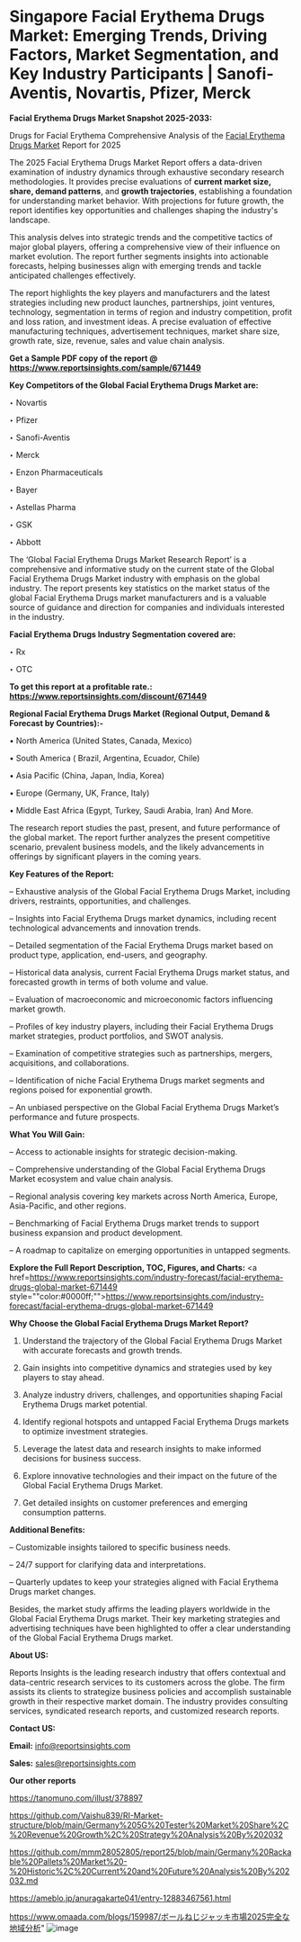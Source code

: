 # Singapore Facial Erythema Drugs Market: Emerging Trends, Driving Factors, Market Segmentation, and Key Industry Participants | Sanofi-Aventis, Novartis, Pfizer, Merck

<strong>Facial Erythema Drugs Market Snapshot 2025-2033:</strong>

Drugs for Facial Erythema Comprehensive Analysis of the <a href=https://www.reportsinsights.com/sample/671449>Facial Erythema Drugs Market</a> Report for 2025

The 2025 Facial Erythema Drugs Market Report offers a data-driven examination of industry dynamics through exhaustive secondary research methodologies. It provides precise evaluations of <strong>current market size, share, demand patterns</strong>, and <strong>growth trajectories</strong>, establishing a foundation for understanding market behavior. With projections for future growth, the report identifies key opportunities and challenges shaping the industry's landscape.

This analysis delves into strategic trends and the competitive tactics of major global players, offering a comprehensive view of their influence on market evolution. The report further segments insights into actionable forecasts, helping businesses align with emerging trends and tackle anticipated challenges effectively.

The report highlights the key players and manufacturers and the latest strategies including new product launches, partnerships, joint ventures, technology, segmentation in terms of region and industry competition, profit and loss ration, and investment ideas. A precise evaluation of effective manufacturing techniques, advertisement techniques, market share size, growth rate, size, revenue, sales and value chain analysis.

<strong>Get a Sample PDF copy of the report @ <a href=https://www.reportsinsights.com/sample/671449 style=color:#0000ff;>https://www.reportsinsights.com/sample/671449</a></strong>

<strong>Key Competitors of the Global Facial Erythema Drugs Market are:</strong>

‣ Novartis

‣ Pfizer

‣ Sanofi-Aventis

‣ Merck

‣ Enzon Pharmaceuticals

‣ Bayer

‣ Astellas Pharma

‣ GSK

‣ Abbott

The ‘Global Facial Erythema Drugs Market Research Report’ is a comprehensive and informative study on the current state of the Global Facial Erythema Drugs Market industry with emphasis on the global industry. The report presents key statistics on the market status of the global Facial Erythema Drugs market manufacturers and is a valuable source of guidance and direction for companies and individuals interested in the industry.

<strong>Facial Erythema Drugs Industry Segmentation covered are:</strong>

‣ Rx

‣ OTC

<strong>To get this report at a profitable rate.: <a href=https://www.reportsinsights.com/discount/671449 style=color:#0000ff;>https://www.reportsinsights.com/discount/671449</a></strong>

<strong>Regional Facial Erythema Drugs Market (Regional Output, Demand &amp; Forecast by Countries):-</strong>

• North America (United States, Canada, Mexico)

• South America ( Brazil, Argentina, Ecuador, Chile)

• Asia Pacific (China, Japan, India, Korea)

• Europe (Germany, UK, France, Italy)

• Middle East Africa (Egypt, Turkey, Saudi Arabia, Iran) And More.

The research report studies the past, present, and future performance of the global market. The report further analyzes the present competitive scenario, prevalent business models, and the likely advancements in offerings by significant players in the coming years.

<strong>Key Features of the Report:</strong>

– Exhaustive analysis of the Global Facial Erythema Drugs Market, including drivers, restraints, opportunities, and challenges.

– Insights into Facial Erythema Drugs market dynamics, including recent technological advancements and innovation trends.

– Detailed segmentation of the Facial Erythema Drugs market based on product type, application, end-users, and geography.

– Historical data analysis, current Facial Erythema Drugs market status, and forecasted growth in terms of both volume and value.

– Evaluation of macroeconomic and microeconomic factors influencing market growth.

– Profiles of key industry players, including their Facial Erythema Drugs market strategies, product portfolios, and SWOT analysis.

– Examination of competitive strategies such as partnerships, mergers, acquisitions, and collaborations.

– Identification of niche Facial Erythema Drugs market segments and regions poised for exponential growth.

– An unbiased perspective on the Global Facial Erythema Drugs Market’s performance and future prospects.

<strong>What You Will Gain:</strong>

– Access to actionable insights for strategic decision-making.

– Comprehensive understanding of the Global Facial Erythema Drugs Market ecosystem and value chain analysis.

– Regional analysis covering key markets across North America, Europe, Asia-Pacific, and other regions.

– Benchmarking of Facial Erythema Drugs market trends to support business expansion and product development.

– A roadmap to capitalize on emerging opportunities in untapped segments.

<strong>Explore the Full Report Description, TOC, Figures, and Charts:</strong>
<a href=https://www.reportsinsights.com/industry-forecast/facial-erythema-drugs-global-market-671449 style=""color:#0000ff;"">https://www.reportsinsights.com/industry-forecast/facial-erythema-drugs-global-market-671449</a>

<strong>Why Choose the Global Facial Erythema Drugs Market Report?</strong>

1. Understand the trajectory of the Global Facial Erythema Drugs Market with accurate forecasts and growth trends.

2. Gain insights into competitive dynamics and strategies used by key players to stay ahead.

3. Analyze industry drivers, challenges, and opportunities shaping Facial Erythema Drugs market potential.

4. Identify regional hotspots and untapped Facial Erythema Drugs markets to optimize investment strategies.

5. Leverage the latest data and research insights to make informed decisions for business success.

6. Explore innovative technologies and their impact on the future of the Global Facial Erythema Drugs Market.

7. Get detailed insights on customer preferences and emerging consumption patterns.

<strong>Additional Benefits:</strong>

– Customizable insights tailored to specific business needs.

– 24/7 support for clarifying data and interpretations.

– Quarterly updates to keep your strategies aligned with Facial Erythema Drugs market changes.

Besides, the market study affirms the leading players worldwide in the Global Facial Erythema Drugs market. Their key marketing strategies and advertising techniques have been highlighted to offer a clear understanding of the Global Facial Erythema Drugs market.

<strong><strong>About US</strong>:</strong>

Reports Insights is the leading research industry that offers contextual and data-centric research services to its customers across the globe. The firm assists its clients to strategize business policies and accomplish sustainable growth in their respective market domain. The industry provides consulting services, syndicated research reports, and customized research reports.

<strong>Contact US:</strong>

<p class=><b>Email:</b> <a href=mailto:info@reportsinsights.com>info@reportsinsights.com</a></p>
<p class=><b>Sales:</b> <a href=mailto:sales@reportsinsights.com>sales@reportsinsights.com</a></p>

<strong>Our other reports</strong>

<a href=https://tanomuno.com/illust/378897>https://tanomuno.com/illust/378897</a>

<a href=https://github.com/Vaishu839/RI-Market-structure/blob/main/Germany%205G%20Tester%20Market%20Share%2C%20Revenue%20Growth%2C%20Strategy%20Analysis%20By%202032>https://github.com/Vaishu839/RI-Market-structure/blob/main/Germany%205G%20Tester%20Market%20Share%2C%20Revenue%20Growth%2C%20Strategy%20Analysis%20By%202032</a>

<a href=https://github.com/mmm28052805/report25/blob/main/Germany%20Rackable%20Pallets%20Market%20-%20Historic%2C%20Current%20and%20Future%20Analysis%20By%202032.md>https://github.com/mmm28052805/report25/blob/main/Germany%20Rackable%20Pallets%20Market%20-%20Historic%2C%20Current%20and%20Future%20Analysis%20By%202032.md</a>

<a href=https://ameblo.jp/anuragakarte041/entry-12883467561.html>https://ameblo.jp/anuragakarte041/entry-12883467561.html</a>

<a href=https://www.omaada.com/blogs/159987/ボールねじジャッキ市場2025完全な地域分析>https://www.omaada.com/blogs/159987/ボールねじジャッキ市場2025完全な地域分析</a>"
![image](https://github.com/user-attachments/assets/d293b5b7-4c80-454f-b850-edfb4c4000c6)
